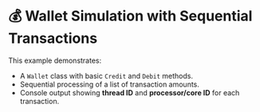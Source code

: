 ﻿# 💰 Wallet Simulation with Sequential Transactions

This example demonstrates:

- A `Wallet` class with basic `Credit` and `Debit` methods.
- Sequential processing of a list of transaction amounts.
- Console output showing **thread ID** and **processor/core ID** for each transaction.

